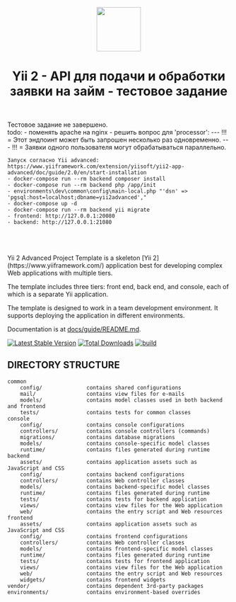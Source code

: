 <p align="center">
    <a href="https://github.com/yiisoft" target="_blank">
        <img src="https://avatars0.githubusercontent.com/u/993323" height="100px">
    </a>
    <h1 align="center">Yii 2 - API для подачи и обработки заявки на займ - тестовое задание</h1>
    <br>
</p>

<p>
    Тестовое задание не завершено.<br>
    todo:
    - поменять apache на nginx
    - решить вопрос для 'processor':
    --- !!! = Этот эндпоинт может быть запрошен несколько раз одновременно. 
    --- !!! = Заявки одного пользователя могут обрабатываться параллельно.

    Запуск согласно Yii advanced:
    https://www.yiiframework.com/extension/yiisoft/yii2-app-advanced/doc/guide/2.0/en/start-installation
    - docker-compose run --rm backend composer install
    - docker-compose run --rm backend php /app/init
    - environments\dev\common\config\main-local.php "'dsn' => 'pgsql:host=localhost;dbname=yii2advanced',"
    - docker-compose up -d
    - docker-compose run --rm backend yii migrate
    - frontend: http://127.0.0.1:20080
    - backend: http://127.0.0.1:21080
</p>
<br>
<br>
<br>
Yii 2 Advanced Project Template is a skeleton [Yii 2](https://www.yiiframework.com/) application best for
developing complex Web applications with multiple tiers.

The template includes three tiers: front end, back end, and console, each of which
is a separate Yii application.

The template is designed to work in a team development environment. It supports
deploying the application in different environments.

Documentation is at [docs/guide/README.md](docs/guide/README.md).

[![Latest Stable Version](https://img.shields.io/packagist/v/yiisoft/yii2-app-advanced.svg)](https://packagist.org/packages/yiisoft/yii2-app-advanced)
[![Total Downloads](https://img.shields.io/packagist/dt/yiisoft/yii2-app-advanced.svg)](https://packagist.org/packages/yiisoft/yii2-app-advanced)
[![build](https://github.com/yiisoft/yii2-app-advanced/workflows/build/badge.svg)](https://github.com/yiisoft/yii2-app-advanced/actions?query=workflow%3Abuild)

DIRECTORY STRUCTURE
-------------------

```
common
    config/              contains shared configurations
    mail/                contains view files for e-mails
    models/              contains model classes used in both backend and frontend
    tests/               contains tests for common classes    
console
    config/              contains console configurations
    controllers/         contains console controllers (commands)
    migrations/          contains database migrations
    models/              contains console-specific model classes
    runtime/             contains files generated during runtime
backend
    assets/              contains application assets such as JavaScript and CSS
    config/              contains backend configurations
    controllers/         contains Web controller classes
    models/              contains backend-specific model classes
    runtime/             contains files generated during runtime
    tests/               contains tests for backend application    
    views/               contains view files for the Web application
    web/                 contains the entry script and Web resources
frontend
    assets/              contains application assets such as JavaScript and CSS
    config/              contains frontend configurations
    controllers/         contains Web controller classes
    models/              contains frontend-specific model classes
    runtime/             contains files generated during runtime
    tests/               contains tests for frontend application
    views/               contains view files for the Web application
    web/                 contains the entry script and Web resources
    widgets/             contains frontend widgets
vendor/                  contains dependent 3rd-party packages
environments/            contains environment-based overrides
```
